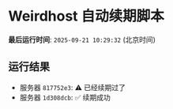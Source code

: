 # Weirdhost 自动续期脚本

**最后运行时间**: `2025-09-21 10:29:32` (北京时间)

## 运行结果

- 服务器 `817752e3`: ⚠️ 已经续期过了
- 服务器 `1d308dcb`: ✅ 续期成功

